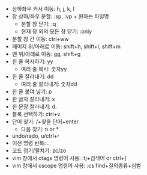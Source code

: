 - 상하좌우 커서 이동: h, j, k, l
- 창 상하/좌우 분할: :sp, :vp + 원하는 파일명
    - 분할 창 닫기: :q
    - 현재 창 외의 모든 창 닫기: :only
- 분할 창 간 이동: ctrl+ww
- 페이지 위/아래로 이동: shift+h, shift+l, shift+m
- 맨 위/아래로 이동: gg, shift+g
- 한 줄 복사하기: yy
    - 여러 줄 복사: 숫자yy
- 한 줄 잘라내기: dd
    - 여러 줄 잘라내기: 숫자dd
- 한 줄 붙여 넣기: p
- 한 글자 잘라내기: x
- 한 문장 잘라내기: d.
- 블록 선택하기: ctrl+v
- 단어 찾기: /+찾을 단어+enter
    - 다음 찾기: n or *
- undo/redo, u/ctrl+r
- 이전 명령 반복: .
- 코드 접기/펼치기: zc/zo
- vim 창에서 ctags 명령어 사용: :tj+검색어 or ctrl+]
- vim 창에서 cscope 명령어 사용: :cs find+질의종류+심벌
